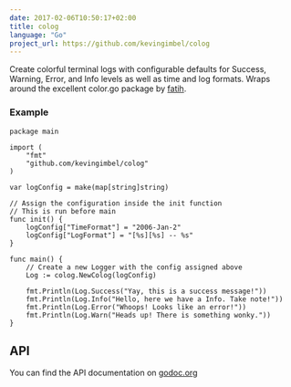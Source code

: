 ```yaml
---
date: 2017-02-06T10:50:17+02:00
title: colog
language: "Go"
project_url: https://github.com/kevingimbel/colog
---
```

Create colorful terminal logs with configurable defaults for Success, Warning, Error, and Info levels as well as time and log formats. Wraps around the excellent color.go package by [fatih](https://github.com/fatih/color/).

<!--more-->

### Example

```
package main

import (
	"fmt"
	"github.com/kevingimbel/colog"
)

var logConfig = make(map[string]string)

// Assign the configuration inside the init function
// This is run before main
func init() {
	logConfig["TimeFormat"] = "2006-Jan-2"
	logConfig["LogFormat"] = "[%s][%s] -- %s"
}

func main() {
	// Create a new Logger with the config assigned above
	Log := colog.NewColog(logConfig)

	fmt.Println(Log.Success("Yay, this is a success message!"))
	fmt.Println(Log.Info("Hello, here we have a Info. Take note!"))
	fmt.Println(Log.Error("Whoops! Looks like an error!"))
	fmt.Println(Log.Warn("Heads up! There is something wonky."))
}
```

## API

You can find the API documentation on [godoc.org](https://godoc.org/github.com/kevingimbel/colog)
